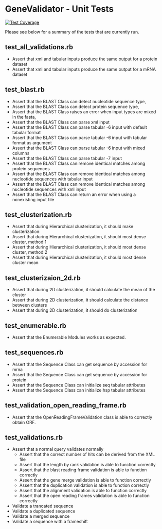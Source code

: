 # GeneValidator - Unit Tests

[![Test Coverage](https://codeclimate.com/github/IsmailM/GeneValidator/badges/coverage.svg)](https://codeclimate.com/github/IsmailM/GeneValidator)

Please see below for a summary of the tests that are currently run.

## test_all_validations.rb

* Assert that xml and tabular inputs produce the same output for a protein dataset
* Assert that xml and tabular inputs produce the same output for a mRNA dataset

## test_blast.rb

* Assert that the BLAST Class can detect nucleotide sequence type,
* Assert that the BLAST Class can detect protein sequence type,
* Assert that the BLAST Class raises an error when input types are mixed in the fasta,
* Assert that the BLAST Class can parse xml input
* Assert that the BLAST Class can parse tabular -6 input with default tabular format
* Assert that the BLAST Class can parse tabular -6 input with tabular format as argument
* Assert that the BLAST Class can parse tabular -6 input with mixed columns
* Assert that the BLAST Class can parse tabular -7 input
* Assert that the BLAST Class can remove identical matches among protein sequences
* Assert that the BLAST Class can remove identical matches among nucleotide sequences with tabular input
* Assert that the BLAST Class can remove identical matches among nucleotide sequences with xml input
* Assert that the BLAST Class can return an error when using a nonexisting input file

## test_clusterization.rb

* Assert that during Hierarchical clusterization, it should make clusterization 
* Assert that during Hierarchical clusterization, it should most dense cluster, method 1
* Assert that during Hierarchical clusterization, it should most dense cluster, method 2
* Assert that during Hierarchical clusterization, it should most dense cluster mean

## test_clusterizaion_2d.rb

* Assert that during 2D clusterization, it should calculate the mean of the cluster
* Assert that during 2D clusterization, it should calculate the distance between clusters 
* Assert that during 2D clusterization, it should do clusterization

## test_enumerable.rb

* Assert that the Enumerable Modules works as expected.

## test_sequences.rb

* Assert that the Sequence Class can get sequence by accession for mrna
* Assert that the Sequence Class can get sequence by accession for protein
* Assert that the Sequence Class can initialize seq tabular attributes
* Assert that the Sequence Class can initialize hsp tabular attributes

## test_validation_open_reading_frame.rb

* Assert that the OpenReadingFrameValidation class is able to correctly obtain ORF.

## test_validations.rb
* Assert that a normal query validates normally
    * Assert that the correct number of hits can be derived from the XML file
    * Assert that the length by rank validation is able to function correctly
    * Assert that the blast reading frame validation is able to function correctly
    * Assert that the gene merge validation is able to function correctly
    * Assert that the duplication validation is able to function correctly
    * Assert that the alignment validation is able to function correctly
    * Assert that the open reading frames validation is able to function correctly
* Validate a trancated sequence
* Validate a duplicated sequence
* Validate a merged sequence
* Validate a sequence with a frameshift
